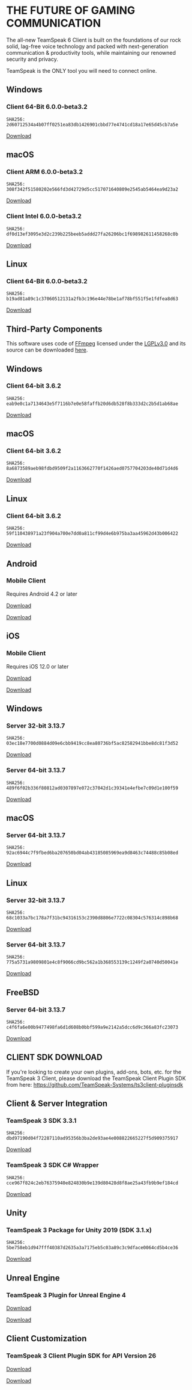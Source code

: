 THE FUTURE OF GAMING COMMUNICATION
==========

The all-new TeamSpeak 6 Client is built on the foundations of our rock solid, lag-free voice technology and packed with next-generation communication & productivity tools, while maintaining our renowned security and privacy.

TeamSpeak is the ONLY tool you will need to connect online.

 Windows
----------

###  Client 64-Bit  6.0.0-beta3.2  ###

```
SHA256: 2d60712534a4b07ff0251ea83db1426901cbbd77e4741cd18a17e65d45cb7a5e
```

[Download](https://files.teamspeak-services.com/pre_releases/client/6.0.0-beta3.2/teamspeak-client.msi)

 macOS
----------

###  Client ARM  6.0.0-beta3.2  ###

```
SHA256: 308f342f51580202e566fd3d42729d5cc517071640809e2545ab5464ea9d23a2
```

[Download](https://files.teamspeak-services.com/pre_releases/client/6.0.0-beta3.2/teamspeak-client-arm.dmg)

###  Client Intel  6.0.0-beta3.2  ###

```
SHA256: df0d13ef3095e3d2c239b225beeb5addd27fa26206bc1f698982611458268c0b
```

[Download](https://files.teamspeak-services.com/pre_releases/client/6.0.0-beta3.2/teamspeak-client-intel.dmg)

 Linux
----------

###  Client 64-Bit  6.0.0-beta3.2  ###

```
SHA256: b19ad81a89c1c37060512131a2fb3c196e44e78be1af78bf551f5e1fdfea8d63
```

[Download](https://files.teamspeak-services.com/pre_releases/client/6.0.0-beta3.2/teamspeak-client.tar.gz)

Third-Party Components
----------

 This software uses code of [FFmpeg](http://ffmpeg.org) licensed under the [LGPLv3.0](https://www.gnu.org/licenses/lgpl-3.0.en.html) and its source can be downloaded [here](https://github.com/teamspeak/conan-ffmpeg).

 Windows
----------

###  Client 64-bit  3.6.2  ###

```
SHA256: eab9e0c1a7134643e5f7116b7e0e58faffb20d6db528f8b333d2c2b5d1ab68ae
```

[Download](https://files.teamspeak-services.com/releases/client/3.6.2/TeamSpeak3-Client-win64-3.6.2.exe)

 macOS
----------

###  Client 64-bit  3.6.2  ###

```
SHA256: 8a6873589aeb98fdbd9509f2a1163662770f1426aed0757704203de40d71d4d6
```

[Download](https://files.teamspeak-services.com/releases/client/3.6.2/TeamSpeak3-Client-macosx-3.6.2.dmg)

 Linux
----------

###  Client 64-bit  3.6.2  ###

```
SHA256: 59f110438971a23f904a700e7dd0a811cf99d4e6b975ba3aa45962d43b006422
```

[Download](https://files.teamspeak-services.com/releases/client/3.6.2/TeamSpeak3-Client-linux_amd64-3.6.2.run)

 Android
----------

###  Mobile Client  ###

Requires Android 4.2 or later

[Download](https://play.google.com/store/apps/details?id=com.teamspeak.ts3client)

[Download](https://play.google.com/store/apps/details?id=com.teamspeak.ts3client)

 iOS
----------

###  Mobile Client  ###

Requires iOS 12.0 or later

[Download](https://itunes.apple.com/app/teamspeak-3/id577628510)

[Download](https://itunes.apple.com/app/teamspeak-3/id577628510)

 Windows
----------

###  Server 32-bit  3.13.7  ###

```
SHA256: 03ec18e7700d0884d09e6cbb9419cc8ea80736bf5ac82582941bbe8dc81f3d52
```

[Download](https://files.teamspeak-services.com/releases/server/3.13.7/teamspeak3-server_win32-3.13.7.zip)

###  Server 64-bit  3.13.7  ###

```
SHA256: 489f6f02b336f80812ad0307897e072c37042d1c39341e4efbe7c09d1e100f59
```

[Download](https://files.teamspeak-services.com/releases/server/3.13.7/teamspeak3-server_win64-3.13.7.zip)

 macOS
----------

###  Server 64-bit  3.13.7  ###

```
SHA256: 92ac6944c7f9fbed6ba207650bd04ab43185085969ea9d8463c74488c85b08ed
```

[Download](https://files.teamspeak-services.com/releases/server/3.13.7/teamspeak3-server_mac-3.13.7.zip)

 Linux
----------

###  Server 32-bit  3.13.7  ###

```
SHA256: 68c1033a7bc178a7f31bc94316153c2390d8806e7722c08304c576314c898b68
```

[Download](https://files.teamspeak-services.com/releases/server/3.13.7/teamspeak3-server_linux_x86-3.13.7.tar.bz2)

###  Server 64-bit  3.13.7  ###

```
SHA256: 775a5731a9809801e4c8f9066cd9bc562a1b368553139c1249f2a0740d50041e
```

[Download](https://files.teamspeak-services.com/releases/server/3.13.7/teamspeak3-server_linux_amd64-3.13.7.tar.bz2)

 FreeBSD
----------

###  Server 64-bit  3.13.7  ###

```
SHA256: c4f6fa6e00b9477498fa6d1d608b0bbf599a9e2142a5dcc6d9c366a83fc23073
```

[Download](https://files.teamspeak-services.com/releases/server/3.13.7/teamspeak3-server_freebsd_amd64-3.13.7.tar.bz2)

CLIENT SDK DOWNLOAD
----------

 If you're looking to create your own plugins, add-ons, bots, etc. for the TeamSpeak 3 Client, please download the TeamSpeak Client Plugin SDK from here:
<https://github.com/TeamSpeak-Systems/ts3client-pluginsdk>

 Client & Server Integration
----------

###  TeamSpeak 3 SDK  3.3.1  ###

```
SHA256: dbd97190d04f72287110ad95356b3ba2de93ae4e008822665227f5d909375917
```

[Download](https://files.teamspeak-services.com/releases/sdk/3.3.1/ts_sdk_3.3.1.zip)

###  TeamSpeak 3 SDK  C# Wrapper  ###

```
SHA256: cce967f824c2eb76375940e824830b9e139d80428d8f8ae25a43fb9b9ef184cd
```

[Download](https://files.teamspeak-services.com/releases/sdk/csharp_sdk/ts3_sdk_dotNet_0.2.zip)

 Unity
----------

###  TeamSpeak 3 Package  for Unity 2019 (SDK 3.1.x)  ###

```
SHA256: 5be758eb1d947fff40387d2635a3a7175eb5c03a89c3c9dface0064cd5b4ce36
```

[Download](https://files.teamspeak-services.com/releases/sdk/3.1.0/teamspeak_sdk_3.1.0_2020_10_29_Unity_2019.4.12f1.unitypackage)

 Unreal Engine
----------

###  TeamSpeak 3 Plugin  for Unreal Engine 4  ###

[Download](https://github.com/TeamSpeak-Systems/ts3_sdk_unreal_engine4)

[Download](https://github.com/TeamSpeak-Systems/ts3_sdk_unreal_engine4)

 Client Customization
----------

###  TeamSpeak 3 Client Plugin SDK  for API Version 26  ###

[Download](https://github.com/teamspeak/ts3client-pluginsdk)

[Download](https://github.com/teamspeak/ts3client-pluginsdk)
